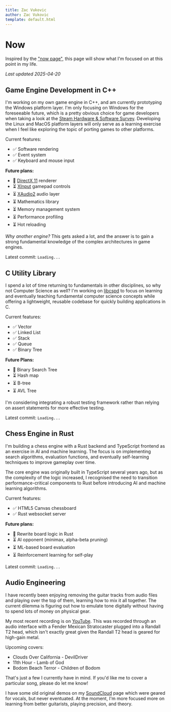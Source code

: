 ```yaml
---
title: Zac Vukovic
author: Zac Vukovic
template: default.html
---
```


# Now

Inspired by the <a href="https://nownownow.com/about" target="_blank" rel="noopener noreferrer">"now page"</a>, this page will show what I'm focused on at this point in my life.

*Last updated 2025-04-20*

## Game Engine Development in C++

I'm working on my own game engine in C++, and am currently prototyping the Windows platform layer. I'm only focusing on Windows for the foreseeable future, which is a pretty obvious choice for game developers when taking a look at the <a href="https://store.steampowered.com/hwsurvey" target="_blank" rel="noopener noreferrer">Steam Hardware & Software Survey</a>. Developing the Linux and MacOS platform layers will only serve as a learning exercise when I feel like exploring the topic of porting games to other platforms.

Current features:

- &#x2705; Software rendering
- &#x2705; Event system
- &#x2705; Keyboard and mouse input

**Future plans:**

- &#x1F504; <a href="https://learn.microsoft.com/en-us/windows/win32/direct3d11/atoc-dx-graphics-direct3d-11" target="_blank" rel="noopener noreferrer">DirectX 11</a> renderer
- &#x23F3; <a href="https://learn.microsoft.com/en-us/windows/win32/xinput/xinput-game-controller-apis-portal" target="_blank" rel="noopener noreferrer">XInput</a> gamepad controls
- &#x23F3; <a href="https://learn.microsoft.com/en-us/windows/win32/xaudio2/xaudio2-apis-portal" target="_blank" rel="noopener noreferrer">XAudio2</a> audio layer
- &#x23F3; Mathematics library
- &#x23F3; Memory management system
- &#x23F3; Performance profiling
- &#x23F3; Hot reloading

*Why another engine?* This gets asked a lot, and the answer is to gain a strong fundamental knowledge of the complex architectures in game engines.

Latest commit: <code id="iconoclast-latest-commit">Loading...</code>

## C Utility Library

I spend a lot of time returning to fundamentals in other disciplines, so why not Computer Science as well? I'm working on <a href="https://github.com/cyn1x/libcspd" target="_blank" rel="noopener noreferrer">libcspd</a> to focus on learning and eventually teaching fundamental computer science concepts while offering a lightweight, reusable codebase for quickly building applications in C.

Current features:

- &#x2705; Vector
- &#x2705; Linked List
- &#x2705; Stack
- &#x2705; Queue
- &#x2705; Binary Tree

**Future Plans:**

- &#x1F504; Binary Search Tree
- &#x23F3; Hash map
- &#x23F3; B-tree
- &#x23F3; AVL Tree

I'm considering integrating a robust testing framework rather than relying on assert statements for more effective testing.

Latest commit: <code id="libcspd-latest-commit">Loading...</code>

## Chess Engine in Rust

I'm building a chess engine with a Rust backend and TypeScript frontend as an exercise in AI and machine learning. The focus is on implementing search algorithms, evaluation functions, and eventually self-learning techniques to improve gameplay over time.

The core engine was originally built in TypeScript several years ago, but as the complexity of the logic increased, I recognised the need to transition performance-critical components to Rust before introducing AI and machine learning algorithms.

Current features:

- &#x2705; HTML5 Canvas chessboard
- &#x2705; Rust websocket server

**Future plans:**

- &#x1F504; Rewrite board logic in Rust
- &#x23F3; AI opponent (minimax, alpha-beta pruning)
- &#x23F3; ML-based board evaluation
- &#x23F3; Reinforcement learning for self-play

Latest commit: <code id="rchess-latest-commit">Loading...</code>

## Audio Engineering

I have recently been enjoying removing the guitar tracks from audio files and playing over the top of them, learning how to mix it all together. The current dilemma is figuring out how to emulate tone digitally without having to spend lots of money on physical gear.

My most recent recording is on <a href="https://www.youtube.com/watch?v=s2X6JcpuwpY" target="_blank" rel="noopener noreferrer">YouTube</a>. This was recorded through an audio interface with a Fender Mexican Stratocaster plugged into a Randall T2 head, which isn't exactly great given the Randall T2 head is geared for high-gain metal.

Upcoming covers:

- Clouds Over California - DevilDriver
- 11th Hour - Lamb of God
- Bodom Beach Terror - Children of Bodom

That's just a few I currently have in mind. If you'd like me to cover a particular song, please do let me know!

I have some old original demos on my <a href="https://soundcloud.com/crimsonpyre" target="_blank" rel="noopener noreferrer">SoundCloud</a> page which were geared for vocals, but never eventuated. At the moment, I'm more focused more on learning from better guitarists, playing precision, and theory.
